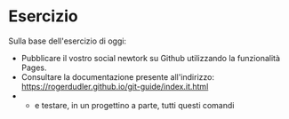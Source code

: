 # Esercizio
Sulla base dell'esercizio di oggi:
- Pubblicare il vostro social newtork su Github utilizzando la funzionalità Pages.
- Consultare la documentazione presente all'indirizzo: https://rogerdudler.github.io/git-guide/index.it.html
- - e testare, in un progettino a parte, tutti questi comandi